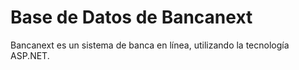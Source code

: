 # Base de Datos de Bancanext

Bancanext es un sistema de banca en línea, utilizando la tecnología ASP.NET.
